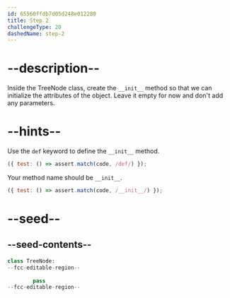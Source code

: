 ```yaml
---
id: 65560ffdb7d05d248e012280
title: Step 2
challengeType: 20
dashedName: step-2
---
```


# --description--

Inside the TreeNode class, create the `__init__` method so that we can initialize the attributes of the object. Leave it empty for now and don't add any parameters.

# --hints--

Use the `def` keyword to define the `__init__` method.

```js
({ test: () => assert.match(code, /def/) });
```

Your method name should be `__init__`.

```js
({ test: () => assert.match(code, /__init__/) });
```

# --seed--

## --seed-contents--

```py
class TreeNode:
--fcc-editable-region--
        
        pass
--fcc-editable-region--
```

